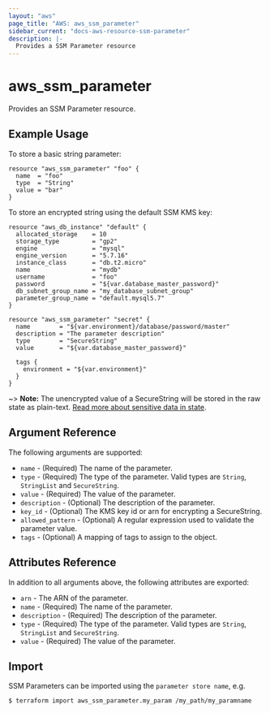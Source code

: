 ```yaml
---
layout: "aws"
page_title: "AWS: aws_ssm_parameter"
sidebar_current: "docs-aws-resource-ssm-parameter"
description: |-
  Provides a SSM Parameter resource
---
```


# aws_ssm_parameter

Provides an SSM Parameter resource.

## Example Usage

To store a basic string parameter:

```hcl
resource "aws_ssm_parameter" "foo" {
  name  = "foo"
  type  = "String"
  value = "bar"
}
```

To store an encrypted string using the default SSM KMS key:

```hcl
resource "aws_db_instance" "default" {
  allocated_storage    = 10
  storage_type         = "gp2"
  engine               = "mysql"
  engine_version       = "5.7.16"
  instance_class       = "db.t2.micro"
  name                 = "mydb"
  username             = "foo"
  password             = "${var.database_master_password}"
  db_subnet_group_name = "my_database_subnet_group"
  parameter_group_name = "default.mysql5.7"
}

resource "aws_ssm_parameter" "secret" {
  name        = "${var.environment}/database/password/master"
  description = "The parameter description"
  type        = "SecureString"
  value       = "${var.database_master_password}"

  tags {
    environment = "${var.environment}"
  }
}
```

~> **Note:** The unencrypted value of a SecureString will be stored in the raw state as plain-text.
[Read more about sensitive data in state](/docs/state/sensitive-data.html).

## Argument Reference

The following arguments are supported:

* `name` - (Required) The name of the parameter.
* `type` - (Required) The type of the parameter. Valid types are `String`, `StringList` and `SecureString`.
* `value` - (Required) The value of the parameter.
* `description` - (Optional) The description of the parameter.
* `key_id` - (Optional) The KMS key id or arn for encrypting a SecureString.
* `allowed_pattern` - (Optional) A regular expression used to validate the parameter value.
* `tags` - (Optional) A mapping of tags to assign to the object.

## Attributes Reference

In addition to all arguments above, the following attributes are exported:

* `arn` - The ARN of the parameter.
* `name` - (Required) The name of the parameter.
* `description` - (Required) The description of the parameter.
* `type` - (Required) The type of the parameter. Valid types are `String`, `StringList` and `SecureString`.
* `value` - (Required) The value of the parameter.

## Import

SSM Parameters can be imported using the `parameter store name`, e.g.

```
$ terraform import aws_ssm_parameter.my_param /my_path/my_paramname
```
